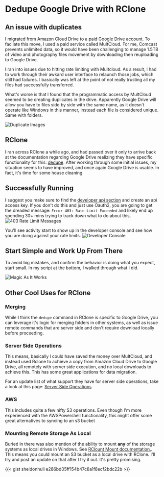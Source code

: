 # Dedupe Google Drive with RClone


## An issue with duplicates

I migrated from Amazon Cloud Drive to a paid Google Drive account. To facilate this move, I used a paid service called MultCloud. For me, Comcast prevents unlimited data, so it would have been challenging to manage 1.5TB of video and photography files movement by downloading then reuploading to Google Drive.

I ran into issues due to hitting rate limiting with Multcloud. As a result, I had to work through their awkard user interface to relaunch those jobs, which still had failures. I basically was left at the point of not really trusting all my files had successfully transferred.

What&#39;s worse is that I found that the programmatic access by MultCloud seemed to be creating duplicates in the drive. Apparently Google Drive will allow you have to files side by side with the same name, as it doesn&#39;t operate like Windows in this manner, instead each file is considered unique. Same with folders.

![Duplicate Images](/images/2018-08-20_00-09-09.png)


## RClone

I ran across RClone a while ago, and had passed over it only to arrive back at the documentation regarding Google Drive realizing they have specific functionality for this: [dedupe](https://rclone.org/commands/rclone_dedupe). After working through some initial issues, my situation seems to have improved, and once again Google Drive is usable. In fact, it&#39;s time for some house cleaning.

## Successfully Running

I suggest you make sure to find the [developer api section](https://console.developers.google.com/apis/api/drive.googleapis.com/) and create an api access key. If you don&#39;t do this and just use Oauth2, you are going to get the dreaded message: `Error 403: Rate Limit Exceeded` and likely end up spending 30&#43; mins trying to track down what to do about this.
![403 Rate Limit Messages](/images/TailBlazer_2018-08-19_18-06-22.png)

You&#39;ll see activity start to show up in the developer console and see how you are doing against your rate limits.
![Developer Console](/images/chrome_2018-08-19_23-45-28.png)


## Start Simple and Work Up From There

To avoid big mistakes, and confirm the behavior is doing what you expect, start small. In my script at the bottom, I walked through what I did.

![Magic As It Works](/images/TailBlazer_2018-08-19_21-14-28.png)


## Other Cool Uses for RClone

### Merging
While I think the `dedupe` command in RClone is specific to Google Drive, you can leverage it&#39;s logic for merging folders in other systems, as well as issue remote commands that are server side and don&#39;t require download locally before proceeding.

### Server Side Operations
This means, basically I could have saved the money over MultCloud, and instead used Rclone to achieve a copy from Amazon Cloud Drive to Google Drive, all remotely with server side execution, and no local downloads to achieve this. This has some great applications for data migration.

For an update list of what support they have for server side operations, take a look at this page: [Server Side Operations](https://rclone.org/overview/#optional-features)

### AWS
This includes quite a few nifty S3 operations. Even though I&#39;m more experienced with the AWSPowershell functionality, this might offer some great alternatives to syncing to an s3 bucket

### Mounting Remote Storage As Local

Buried in there was also mention of the ability to mount **any** of the storage systems as local drives in Windows. See [RClount Mount documentation.](https://rclone.org/commands/rclone_mount/). This means you could mount an S3 bucket as a local drive with RClone. I&#39;ll try and post an update on that after I try it out. It&#39;s pretty promising.

{{&lt; gist sheldonhull  e286bd05ff154b47c8a1f8ecf2bdc22b &gt;}}

